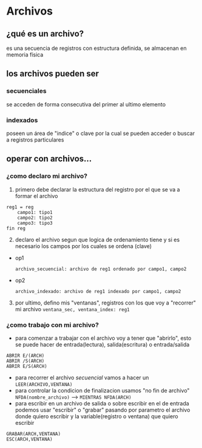 # Archivos
## ¿qué es un archivo?
es una secuencia de registros con estructura definida, se almacenan en memoria física
## los archivos pueden ser
### secuenciales
se acceden de forma consecutiva del primer al ultimo elemento
### indexados
poseen un área de "indice" o clave por la cual se pueden acceder o buscar a registros particulares

## operar con archivos...
### ¿como declaro mi archivo?
1. primero debe declarar la estructura del registro por el que se va a formar el archivo
```
reg1 = reg
	campo1: tipo1
	campo2: tipo2
	campo3: tipo3
fin reg
```
2. declaro el archivo segun que logica de ordenamiento tiene y si es necesario los campos por los cuales se ordena (clave)
- op1
	```
	archivo_secuencial: archivo de reg1 ordenado por campo1, campo2
	```
- op2
	```
	archivo_indexado: archivo de reg1 indexado por campo1, campo2
	```
3. por ultimo, defino mis "ventanas", registros con los que voy a "recorrer" mi archivo
`ventana_sec, ventana_index: reg1`

### ¿como trabajo con mi archivo?
- para comenzar a trabajar con el archivo voy a tener que "abrirlo", esto se puede hacer de entrada(lectura), salida(escritura) o entrada/salida
```
ABRIR E/(ARCH) 
ABRIR /S(ARCH)
ABRIR E/S(ARCH)
```
- para recorrer el archivo _secuencial_ vamos a hacer un
```LEER(ARCHIVO,VENTANA)```
- para controlar la condicion de finalizacion usamos "no fin de archivo" `NFDA(nombre_archivo)` -->
```MIENTRAS NFDA(ARCH)```
- para escribir en un archivo de salida o sobre escribir en el de entrada podemos usar "escribir" o "grabar" pasando por parametro el archivo donde quiero escribir y la variable(registro o ventana) que quiero escribir
```
GRABAR(ARCH,VENTANA)
ESC(ARCH,VENTANA)
```

